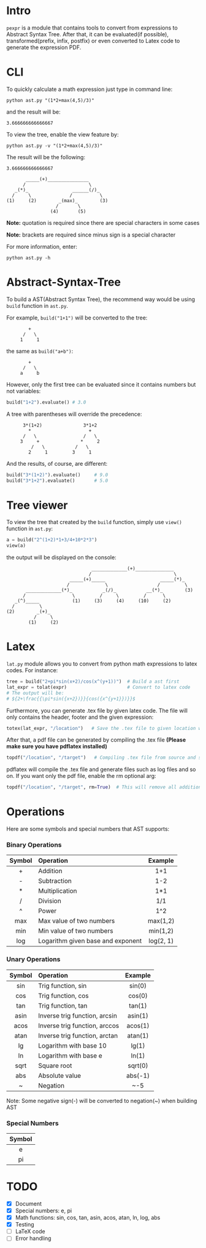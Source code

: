 # Intro
`pexpr` is a module that contains tools to convert from expressions to Abstract Syntax Tree. After that, it can be evaluated(if possible), transformed(prefix, infix, postfix) or even converted to Latex code to generate the expression PDF.

# CLI
To quickly calculate a math expression just type in command line:
```
python ast.py "(1*2+max(4,5)/3)"
```
and the result will be:
```
3.666666666666667
```
To view the tree, enable the view feature by:
```
python ast.py -v "(1*2+max(4,5)/3)"
```
The result will be the following:
```
3.666666666666667

       _____(+)_______________
      /                       \
   _(*)_                ______(/)_
  /     \              /          \
(1)     (2)        _(max)_        (3)
                  /       \
                (4)       (5)
```
<b>Note:</b> quotation is required since there are special characters in some cases

<b>Note:</b> brackets are required since minus sign is a special character

For more information, enter:
```
python ast.py -h
```

# Abstract-Syntax-Tree
To build a AST(Abstract Syntax Tree), the recommend way would be using `build` function in `ast.py`.

For example, `build("1+1")` will be converted to the tree:
```
        +
      /   \
     1     1
```
the same as `build("a+b")`:
```
        +
      /   \
     a     b
```
However, only the first tree can be evaluated since it contains numbers but not variables:
```python
build("1+2").evaluate() # 3.0
```

A tree with parentheses will override the precedence:
```
      3*(1+2)               3*1+2
        *                     +
      /   \                 /   \
     3     +               *     2
         /   \           /   \
        2     1         3     1
```
And the results, of course, are different:
```python
build("3*(1+2)").evaluate()     # 9.0
build("3*1+2").evaluate()       # 5.0
```

# Tree viewer
To view the tree that created by the `build` function, simply use `view()` function in `ast.py`:
```python
a = build("2^(1+2)*1+3/4+10*2*3")
view(a)
```
the output will be displayed on the console:
```
                               _____________(+)______________
                              /                              \
                       _____(+)_____                    _____(*)_
                      /             \                  /         \
       _____________(*)_           _(/)_           __(*)_        (3)
      /                 \         /     \         /      \
   _(^)_____            (1)     (3)     (4)     (10)     (2)
  /         \
(2)        _(+)_
          /     \
        (1)     (2)
```

# Latex
`lat.py` module allows you to convert from python math expressions to latex codes. For instance:
```python
tree = build("2+pi*sin(x+2)/cos(x^(y+1))")  # Build a ast first
lat_expr = tolat(expr)                      # Convert to latex code
# The output will be:
# ${2+\frac{{\pi*sin({x+2})}}{cos({x^{y+1}})}}$
```
Furthermore, you can generate .tex file by given latex code. The file will only contains the header, footer and the given expression:
```python
totex(lat_expr, "/location")   # Save the .tex file to given location with name
```
After that, a pdf file can be generated by compiling the .tex file
<b>(Please make sure you have pdflatex installed)</b>
```python
topdf("/location", "/target")   # Compiling .tex file from source and save the files to target location
```
pdflatex will compile the .tex file and generate files such as log files and so on.
If you want only the pdf file, enable the rm optional arg:
```python
topdf("/location", "/target", rm=True)  # This will remove all additional files except for pdf
```


# Operations
Here are some symbols and special numbers that AST supports:

### Binary Operations
| Symbol        | Operation           | Example  |
| :-----------: |:-------------|:-----:|
| +     | Addition | 1+1 |
| -     | Subtraction      |  1-2 |
| *     | Multiplication  |    1*1 |
| /     | Division | 1/1 |
| ^     | Power | 1^2 |
| max     | Max value of two numbers | max(1,2) |
| min     | Min value of two numbers | min(1,2) |
|log      | Logarithm given base and exponent| log(2, 1)|

### Unary Operations
| Symbol        | Operation           | Example  |
| :-----------: |:-------------|:-----:|
| sin     | Trig function, sin | sin(0) |
| cos     | Trig function, cos      |  cos(0) |
| tan     | Trig function, tan  |    tan(1) |
| asin     | Inverse trig function, arcsin | asin(1) |
| acos     | Inverse trig function, arccos | acos(1) |
| atan     | Inverse trig function, arctan | atan(1) |
| lg      | Logarithm with base 10 | lg(1) |
| ln      | Logarithm with base e| ln(1)|
| sqrt      | Square root| sqrt(0)|
| abs      | Absolute value| abs(-1)|
| ~      | Negation| ~-5|

Note: Some negative sign(-) will be converted to negation(~) when building AST

### Special Numbers
| Symbol        |
| :-----------: |
| e     |
| pi    |



# TODO
- [x] Document
- [x] Special numbers: e, pi
- [x] Math functions: sin, cos, tan, asin, acos, atan, ln, log, abs
- [x] Testing
- [ ] LaTeX code
- [ ] Error handling